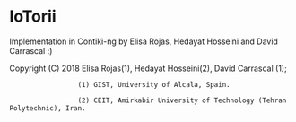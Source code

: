 # IoTorii

Implementation in Contiki-ng by Elisa Rojas, Hedayat Hosseini and David Carrascal :)

Copyright (C) 2018 Elisa Rojas(1), Hedayat Hosseini(2), David Carrascal (1);

                     (1) GIST, University of Alcala, Spain.
                     
                     (2) CEIT, Amirkabir University of Technology (Tehran Polytechnic), Iran.

